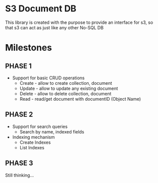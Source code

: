 # S3 Document DB

This library is created with the purpose to provide an interface for s3, so that s3 can act as just like any other No-SQL DB


# Milestones

## PHASE 1

  - Support for basic CRUD operations
    - Create - allow to create collection, document
    - Update - allow to update any existing document
    - Delete - allow to delete collection, document
    - Read - read/get document with documentID (Object Name)

## PHASE 2

  - Support for search queries
    - Search by name, indexed fields
  - Indexing mechanism
    - Create Indexes
    - List Indexes

## PHASE 3
  Still thinking...
